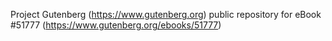 Project Gutenberg (https://www.gutenberg.org) public repository for
eBook #51777 (https://www.gutenberg.org/ebooks/51777)
